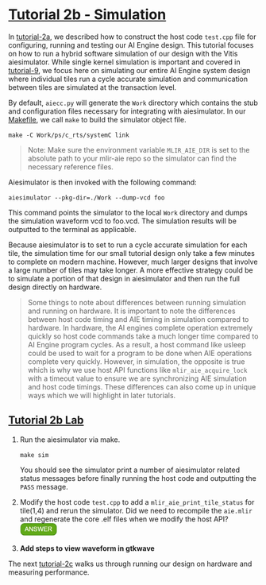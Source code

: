 <!---//===- README.md --------------------------*- Markdown -*-===//
//
// This file is licensed under the Apache License v2.0 with LLVM Exceptions.
// See https://llvm.org/LICENSE.txt for license information.
// SPDX-License-Identifier: Apache-2.0 WITH LLVM-exception
//
// Copyright (C) 2022, Advanced Micro Devices, Inc.
// 
//===----------------------------------------------------------------------===//-->
# <ins>Tutorial 2b - Simulation</ins>

In [tutorial-2a](../tutorial-2a), we described how to construct the host code `test.cpp` file for configuring, running and testing our AI Engine design. This tutorial focuses on how to run a hybrid software simulation of our design with the Vitis aiesimulator. While single kernel simulation is important and covered in [tutorial-9](../../tutorial-9), we focus here on simulating our entire AI Engine system design where individual tiles run a cycle accurate simulation and communication between tiles are simulated at the transaction level. 

By default, `aiecc.py` will generate the `Work` directory which contains the stub and configuration files necessary for integrating with aiesimulator. In our [Makefile](./Makefile), we call `make` to build the simulator object file.
```
make -C Work/ps/c_rts/systemC link
```
> Note: Make sure the environment variable `MLIR_AIE_DIR` is set to the absolute path to your mlir-aie repo so the simulator can find the necessary reference files. 

Aiesimulator is then invoked with the following command:
```
aiesimulator --pkg-dir=./Work --dump-vcd foo
```
This command points the simulator to the local `Work` directory and dumps the simulation waveform vcd to foo.vcd. The simulation results will be outputted to the terminal as applicable. 

Because aiesimulator is to set to run a cycle accurate simulation for each tile, the simulation time for our small tutorial design only take a few minutes to complete on modern machine. However, much larger designs that involve a large number of tiles may take longer. A more effective strategy could be to simulate a portion of that design in aiesimulator and then run the full design directly on hardware.

> Some things to note about differences between running simulation and running on hardware. It is important to note the differences between host code timing and AIE timing in simulation compared to hardware. In hardware, the AI engines complete operation extremely quickly so host code commands take a much longer time compared to AI Engine program cycles. As a result, a host command like usleep could be used to wait for a program to be done when AIE operations complete very quickly. However, in simulation, the opposite is true which is why we use host API functions like `mlir_aie_acquire_lock` with a timeout value to ensure we are synchronizing AIE simulation and host code timings. These differences can also come up in unique ways which we will highlight in later tutorials.

## <ins>Tutorial 2b Lab</ins>

1. Run the aiesimulator via make.
    ```
    make sim
    ```
    You should see the simulator print a number of aiesimulator related status messages before finally running the host code and outputting the `PASS` message.

2. Modify the host code `test.cpp` to add a `mlir_aie_print_tile_status` for tile(1,4) and rerun the simulator. Did we need to recompile the `aie.mlir` and regenerate the core .elf files when we modify the host API? <img src="../../images/answer1.jpg" title="No. We just need to cross-compile the host." height=25>

3. **Add steps to view waveform in gtkwave**

The next [tutorial-2c](../tutorial-2c) walks us through running our design on hardware and measuring performance.